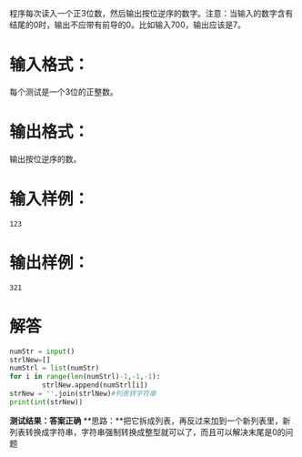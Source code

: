 程序每次读入一个正3位数，然后输出按位逆序的数字。注意：当输入的数字含有结尾的0时，输出不应带有前导的0。比如输入700，输出应该是7。
# 输入格式：
每个测试是一个3位的正整数。
# 输出格式：
输出按位逆序的数。
# 输入样例：
`123`
# 输出样例：
`321`
# 解答
```python
numStr = input()
strlNew=[]
numStrl = list(numStr)
for i in range(len(numStrl)-1,-1,-1):
        strlNew.append(numStrl[i])
strNew = ''.join(strlNew)#列表转字符串
print(int(strNew))
```
**测试结果：答案正确**
**思路：**把它拆成列表，再反过来加到一个新列表里，新列表转换成字符串，字符串强制转换成整型就可以了，而且可以解决末尾是0的问题

